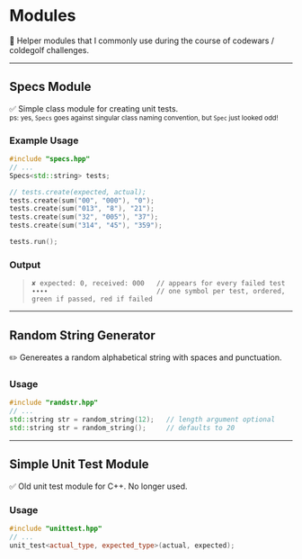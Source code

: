 # Modules
:memo: Helper modules that I commonly use during the course of codewars / coldegolf challenges.

---
## Specs Module
:white_check_mark: Simple class module for creating unit tests.  
<small>ps: yes, `Specs` goes against singular class naming convention, but `Spec` just looked odd!</small>

### Example Usage
```C++
#include "specs.hpp"
// ...
Specs<std::string> tests;

// tests.create(expected, actual);
tests.create(sum("00", "000"), "0");
tests.create(sum("013", "8"), "21");
tests.create(sum("32", "005"), "37");
tests.create(sum("314", "45"), "359");

tests.run();
```

### Output
> ```
> ✘ expected: 0, received: 000   // appears for every failed test
> ∙∙∙∙                           // one symbol per test, ordered, green if passed, red if failed
> ```

---
## Random String Generator
:pencil2: Genereates a random alphabetical string with spaces and punctuation.

### Usage
```C++
#include "randstr.hpp"
// ...
std::string str = random_string(12);   // length argument optional
std::string str = random_string();     // defaults to 20
```

---
## Simple Unit Test Module
:white_check_mark: Old unit test module for C++. No longer used.

### Usage
```C++
#include "unittest.hpp"
// ...
unit_test<actual_type, expected_type>(actual, expected);
```

